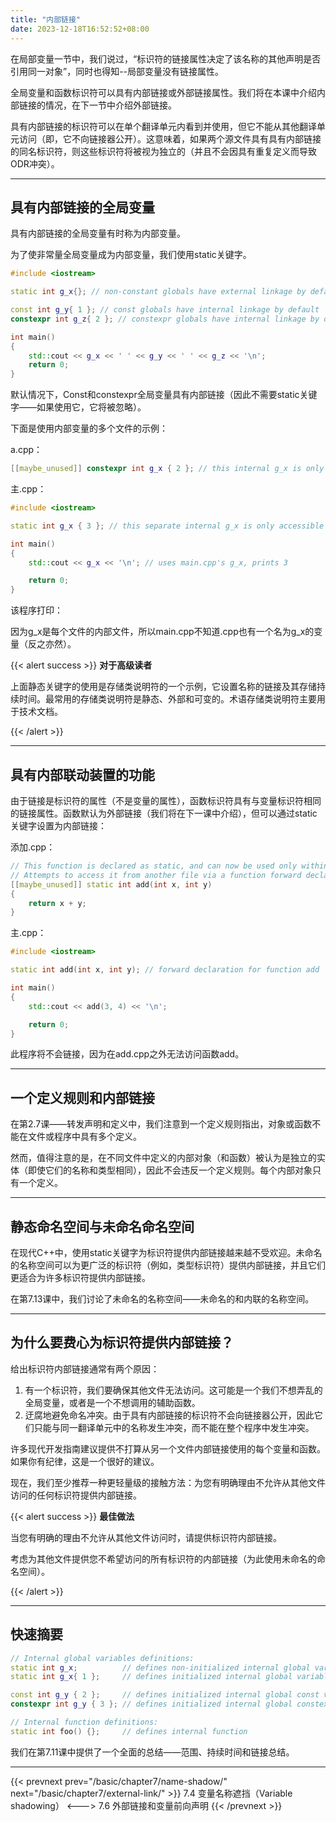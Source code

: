 ```yaml
---
title: "内部链接"
date: 2023-12-18T16:52:52+08:00
---
```


在局部变量一节中，我们说过，“标识符的链接属性决定了该名称的其他声明是否引用同一对象”，同时也得知--局部变量没有链接属性。

全局变量和函数标识符可以具有内部链接或外部链接属性。我们将在本课中介绍内部链接的情况，在下一节中介绍外部链接。

具有内部链接的标识符可以在单个翻译单元内看到并使用，但它不能从其他翻译单元访问（即，它不向链接器公开）。这意味着，如果两个源文件具有具有内部链接的同名标识符，则这些标识符将被视为独立的（并且不会因具有重复定义而导致ODR冲突）。

***
## 具有内部链接的全局变量

具有内部链接的全局变量有时称为内部变量。

为了使非常量全局变量成为内部变量，我们使用static关键字。

```C++
#include <iostream>

static int g_x{}; // non-constant globals have external linkage by default, but can be given internal linkage via the static keyword

const int g_y{ 1 }; // const globals have internal linkage by default
constexpr int g_z{ 2 }; // constexpr globals have internal linkage by default

int main()
{
    std::cout << g_x << ' ' << g_y << ' ' << g_z << '\n';
    return 0;
}
```

默认情况下，Const和constexpr全局变量具有内部链接（因此不需要static关键字——如果使用它，它将被忽略）。

下面是使用内部变量的多个文件的示例：

a.cpp：

```C++
[[maybe_unused]] constexpr int g_x { 2 }; // this internal g_x is only accessible within a.cpp
```

主.cpp：

```C++
#include <iostream>

static int g_x { 3 }; // this separate internal g_x is only accessible within main.cpp

int main()
{
    std::cout << g_x << '\n'; // uses main.cpp's g_x, prints 3

    return 0;
}
```

该程序打印：

因为g_x是每个文件的内部文件，所以main.cpp不知道.cpp也有一个名为g_x的变量（反之亦然）。

{{< alert success >}}
**对于高级读者**

上面静态关键字的使用是存储类说明符的一个示例，它设置名称的链接及其存储持续时间。最常用的存储类说明符是静态、外部和可变的。术语存储类说明符主要用于技术文档。

{{< /alert >}}

***
## 具有内部联动装置的功能

由于链接是标识符的属性（不是变量的属性），函数标识符具有与变量标识符相同的链接属性。函数默认为外部链接（我们将在下一课中介绍），但可以通过static关键字设置为内部链接：

添加.cpp：

```C++
// This function is declared as static, and can now be used only within this file
// Attempts to access it from another file via a function forward declaration will fail
[[maybe_unused]] static int add(int x, int y)
{
    return x + y;
}
```

主.cpp：

```C++
#include <iostream>

static int add(int x, int y); // forward declaration for function add

int main()
{
    std::cout << add(3, 4) << '\n';

    return 0;
}
```

此程序将不会链接，因为在add.cpp之外无法访问函数add。

***
## 一个定义规则和内部链接

在第2.7课——转发声明和定义中，我们注意到一个定义规则指出，对象或函数不能在文件或程序中具有多个定义。

然而，值得注意的是，在不同文件中定义的内部对象（和函数）被认为是独立的实体（即使它们的名称和类型相同），因此不会违反一个定义规则。每个内部对象只有一个定义。

***
## 静态命名空间与未命名命名空间

在现代C++中，使用static关键字为标识符提供内部链接越来越不受欢迎。未命名的名称空间可以为更广泛的标识符（例如，类型标识符）提供内部链接，并且它们更适合为许多标识符提供内部链接。

在第7.13课中，我们讨论了未命名的名称空间——未命名的和内联的名称空间。

***
## 为什么要费心为标识符提供内部链接？

给出标识符内部链接通常有两个原因：

1. 有一个标识符，我们要确保其他文件无法访问。这可能是一个我们不想弄乱的全局变量，或者是一个不想调用的辅助函数。
2. 迂腐地避免命名冲突。由于具有内部链接的标识符不会向链接器公开，因此它们只能与同一翻译单元中的名称发生冲突，而不能在整个程序中发生冲突。


许多现代开发指南建议提供不打算从另一个文件内部链接使用的每个变量和函数。如果你有纪律，这是一个很好的建议。

现在，我们至少推荐一种更轻量级的接触方法：为您有明确理由不允许从其他文件访问的任何标识符提供内部链接。

{{< alert success >}}
**最佳做法**

当您有明确的理由不允许从其他文件访问时，请提供标识符内部链接。

考虑为其他文件提供您不希望访问的所有标识符的内部链接（为此使用未命名的命名空间）。

{{< /alert >}}

***
## 快速摘要

```C++
// Internal global variables definitions:
static int g_x;          // defines non-initialized internal global variable (zero initialized by default)
static int g_x{ 1 };     // defines initialized internal global variable

const int g_y { 2 };     // defines initialized internal global const variable
constexpr int g_y { 3 }; // defines initialized internal global constexpr variable

// Internal function definitions:
static int foo() {};     // defines internal function
```

我们在第7.11课中提供了一个全面的总结——范围、持续时间和链接总结。

***

{{< prevnext prev="/basic/chapter7/name-shadow/" next="/basic/chapter7/external-link/" >}}
7.4 变量名称遮挡（Variable shadowing）
<--->
7.6 外部链接和变量前向声明
{{< /prevnext >}}
